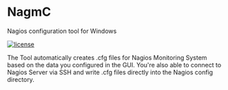 # NagmC
Nagios configuration tool for Windows

[![license](https://img.shields.io/github/license/mashape/apistatus.svg)](https://raw.githubusercontent.com/Override92/NagmC/master/LICENSE.txt)

The Tool automatically creates .cfg files for Nagios Monitoring System based on the data you configured in the GUI.
You're also able to connect to Nagios Server via SSH and write .cfg files directly into the Nagios config directory.
